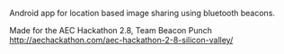 Android app for location based image sharing using bluetooth beacons.

Made for the AEC Hackathon 2.8, Team Beacon Punch
http://aechackathon.com/aec-hackathon-2-8-silicon-valley/
